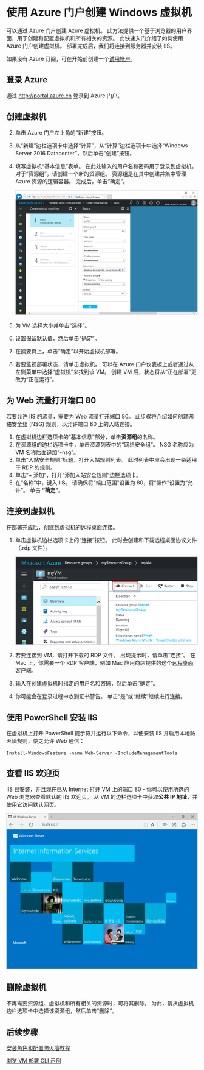 <properties
    pageTitle="Azure 快速入门 - 创建 Windows VM 门户 | Azure"
    description="Azure 快速入门 - 创建 Windows VM 门户"
    services="virtual-machines-windows"
    documentationcenter="virtual-machines"
    author="neilpeterson"
    manager="timlt"
    editor="tysonn"
    tags="azure-resource-manager" />
<tags
    ms.assetid=""
    ms.service="virtual-machines-windows"
    ms.devlang="na"
    ms.topic="hero-article"
    ms.tgt_pltfrm="vm-windows"
    ms.workload="infrastructure"
    ms.date="04/13/2017"
    wacn.date="05/15/2017"
    ms.author="nepeters"
    ms.translationtype="Human Translation"
    ms.sourcegitcommit="457fc748a9a2d66d7a2906b988e127b09ee11e18"
    ms.openlocfilehash="5303691c5caa9bf286bc664aadae9fa54a4ac0ef"
    ms.contentlocale="zh-cn"
    ms.lasthandoff="05/05/2017" />

# <a name="create-a-windows-virtual-machine-with-the-azure-portal-preview"></a>使用 Azure 门户创建 Windows 虚拟机

可以通过 Azure 门户创建 Azure 虚拟机。 此方法提供一个基于浏览器的用户界面，用于创建和配置虚拟机和所有相关的资源。 此快速入门介绍了如何使用 Azure 门户创建虚拟机。 部署完成后，我们将连接到服务器并安装 IIS。

如果没有 Azure 订阅，可在开始前创建一个[试用帐户](/pricing/1rmb-trial/)。

## <a name="log-in-to-azure"></a>登录 Azure

通过 http://portal.azure.cn 登录到 Azure 门户。

## <a name="create-virtual-machine"></a>创建虚拟机

2. 单击 Azure 门户左上角的“新建”按钮。

3. 从“新建”边栏选项卡中选择“计算”，从“计算”边栏选项卡中选择“Windows Server 2016 Datacenter”，然后单击“创建”按钮。

4. 填写虚拟机“基本信息”表单。 在此处输入的用户名和密码用于登录到虚拟机。 对于“资源组”，请创建一个新的资源组。 资源组是在其中创建并集中管理 Azure 资源的逻辑容器。 完成后，单击“确定”。

    ![在门户边栏选项卡中输入 VM 的基本信息](./media/virtual-machines-windows-quick-create-portal/create-windows-vm-portal-basic-blade.png)  

5. 为 VM 选择大小并单击“选择”。 

6. 设置保留默认值，然后单击“确定”。

7. 在摘要页上，单击“确定”以开始虚拟机部署。

8. 若要监视部署状态，请单击虚拟机。 可以在 Azure 门户仪表板上或者通过从左侧菜单中选择“虚拟机”来找到该 VM。 创建 VM 后，状态将从“正在部署”更改为“正在运行”。

## <a name="open-port-80-for-web-traffic"></a>为 Web 流量打开端口 80 

若要允许 IIS 的流量，需要为 Web 流量打开端口 80。 此步骤将介绍如何创建网络安全组 (NSG) 规则，以允许端口 80 上的入站连接。

1. 在虚拟机边栏选项卡的“基本信息”部分，单击**资源组**的名称。
2. 在资源组的边栏选项卡中，单击资源列表中的“网络安全组”。 NSG 名称应为 VM 名称后面追加“-nsg”。
3. 单击“入站安全规则”标题，打开入站规则列表。 此时列表中应会出现一条适用于 RDP 的规则。
4. 单击“+ 添加”，打开“添加入站安全规则”边栏选项卡。
5. 在“名称”中，键入 **IIS**。 请确保将“端口范围”设置为 80，将“操作”设置为“允许”。 单击 **“确定”**。

## <a name="connect-to-virtual-machine"></a>连接到虚拟机

在部署完成后，创建到虚拟机的远程桌面连接。

1. 单击虚拟机边栏选项卡上的“连接”按钮。 此时会创建和下载远程桌面协议文件（.rdp 文件）。

    ![门户 9](./media/virtual-machines-windows-quick-create-portal/quick-create-portal/portal-quick-start-9.png) 

2. 若要连接到 VM，请打开下载的 RDP 文件。 出现提示时，请单击“连接”。 在 Mac 上，你需要一个 RDP 客户端，例如 Mac 应用商店提供的这个[远程桌面客户端](https://itunes.apple.com/us/app/microsoft-remote-desktop/id715768417?mt=12)。

3. 输入在创建虚拟机时指定的用户名和密码，然后单击“确定”。

4. 你可能会在登录过程中收到证书警告。 单击“是”或“继续”继续进行连接。

## <a name="install-iis-using-powershell"></a>使用 PowerShell 安装 IIS

在虚拟机上打开 PowerShell 提示符并运行以下命令，以便安装 IIS 并启用本地防火墙规则，使之允许 Web 通信：

    Install-WindowsFeature -name Web-Server -IncludeManagementTools

## <a name="view-the-iis-welcome-page"></a>查看 IIS 欢迎页

IIS 已安装，并且现在已从 Internet 打开 VM 上的端口 80 - 你可以使用所选的 Web 浏览器查看默认的 IIS 欢迎页。 从 VM 的边栏选项卡中获取**公共 IP 地址**，并使用它访问默认网页。 

![IIS 默认站点](./media/virtual-machines-windows-quick-create-powershell/default-iis-website.png) 

## <a name="delete-virtual-machine"></a>删除虚拟机

不再需要资源组、虚拟机和所有相关的资源时，可将其删除。 为此，请从虚拟机边栏选项卡中选择该资源组，然后单击“删除”。

## <a name="next-steps"></a>后续步骤

[安装角色和配置防火墙教程](/documentation/articles/virtual-machines-windows-hero-role/)

[浏览 VM 部署 CLI 示例](/documentation/articles/virtual-machines-windows-cli-samples/)

<!--Update_Description: add "opening port 80" and "installing IIS"-->